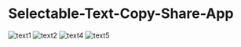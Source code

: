 # Selectable-Text-Copy-Share-App
![text1](https://user-images.githubusercontent.com/81187698/123620288-af38ee00-d827-11eb-8452-c071b67b8bac.PNG)
![text2](https://user-images.githubusercontent.com/81187698/123620299-b233de80-d827-11eb-8afe-123d651393f9.PNG)
![text4](https://user-images.githubusercontent.com/81187698/123620304-b4963880-d827-11eb-91cc-29e7f0fe37a4.PNG)
![text5](https://user-images.githubusercontent.com/81187698/123620317-b829bf80-d827-11eb-9796-dac4fa7de5ef.PNG)
